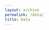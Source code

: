 ```yaml
---
layout: archive
permalink: /data/
title: Data
---
```


<style>
    .graphcontainer { 
        /* position: relative;  */
        display: flex; 
        justify-content: center;
        padding-bottom: 0%; 
        /* border: 4px solid red; */
        text-align: center; 
        width: 100%; 
        /* background-color: red;" */
      } 
    .tooltip {
        position: absolute;
        z-index: 1000;
        visibility: visible; 
        background-color: transparent;
        /* font-weight: bold; */
        font-family: system-ui, -apple-system, BlinkMacSystemFont, "Segoe UI",
"Roboto", "Oxygen", "Ubuntu", "Cantarell", "Fira Sans",
"Droid Sans", "Helvetica Neue", sans-serif;
        font-size: 150%;
    }

    .selected {

        stroke: blue;
        stroke-width: 10px;

    }

    .link.selected {

    stroke: red;
    stroke-width: 10px;
                
    }

    .link.background {

    stroke: lightgray;
    stroke-width: 10px;
                
    }

    .link.unselected {

    stroke: gray;
    stroke-width: 10px;
                
    }
    .unselected {
        stroke: transparent;
        stroke-width: 3px;
    }
</style>
<script src="https://d3js.org/d3.v5.min.js"></script>

<div id="example" class="graphcontainer"></div>
<script src="/assets/bipartite.js"></script>

<!-- <div id="archives">
{% for category in site.categories %}
  {% capture category_name %}{{ category | first }}{% endcapture %}
  {% if category_name == "Data" %}
    <div class="archive-group">
      <div id="#{{ category_name | slugize }}"></div>
      <p></p>
      {% for post in site.categories[category_name] %}
      <article class="archive-item">
        <h4><a href="{{ site.baseurl }}{{ post.url }}">{% if post.title and post.title != "" %}{{post.title}}{% else %}{{post.excerpt |strip_html}}{%endif%}</a></h4>
      </article>
      {% endfor %}
    </div>
  {% endif %}
{% endfor %}
</div> -->
